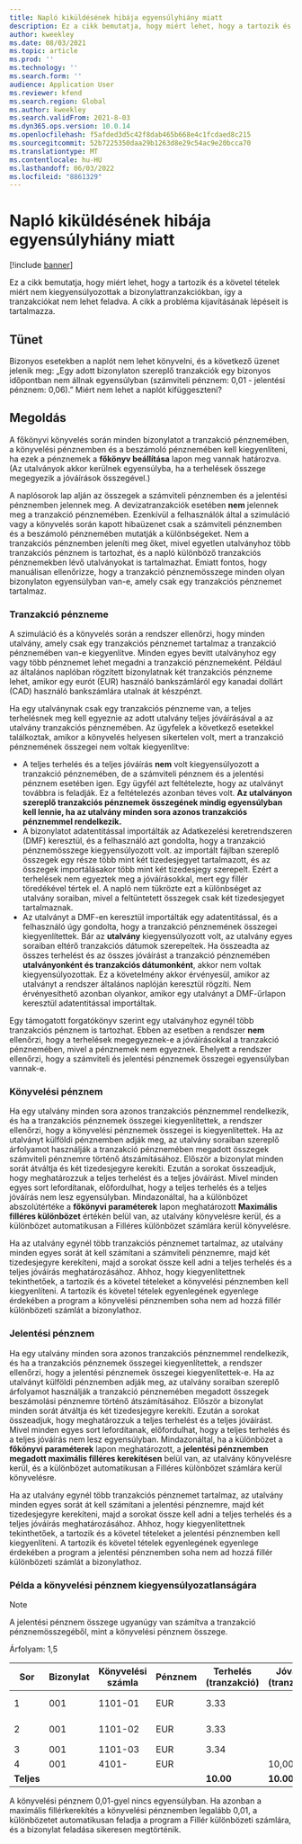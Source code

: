 ```yaml
---
title: Napló kiküldésének hibája egyensúlyhiány miatt
description: Ez a cikk bemutatja, hogy miért lehet, hogy a tartozik és a követel tételek miért nem kiegyensúlyozottak a bizonylattranzakciókban, így a tranzakciókat nem lehet feladva. A cikk a probléma kijavításának lépéseit is tartalmazza.
author: kweekley
ms.date: 08/03/2021
ms.topic: article
ms.prod: ''
ms.technology: ''
ms.search.form: ''
audience: Application User
ms.reviewer: kfend
ms.search.region: Global
ms.author: kweekley
ms.search.validFrom: 2021-8-03
ms.dyn365.ops.version: 10.0.14
ms.openlocfilehash: f5afded3d5c42f8dab465b668e4c1fcdaed8c215
ms.sourcegitcommit: 52b7225350daa29b1263d8e29c54ac9e20bcca70
ms.translationtype: MT
ms.contentlocale: hu-HU
ms.lasthandoff: 06/03/2022
ms.locfileid: "8861329"
---
```

# <a name="journal-posting-failure-because-of-imbalance"></a>Napló kiküldésének hibája egyensúlyhiány miatt

[!include [banner](../includes/banner.md)]

Ez a cikk bemutatja, hogy miért lehet, hogy a tartozik és a követel tételek miért nem kiegyensúlyozottak a bizonylattranzakciókban, így a tranzakciókat nem lehet feladva. A cikk a probléma kijavításának lépéseit is tartalmazza.

## <a name="symptom"></a>Tünet

Bizonyos esetekben a naplót nem lehet könyvelni, és a következő üzenet jelenik meg: „Egy adott bizonylaton szereplő tranzakciók egy bizonyos időpontban nem állnak egyensúlyban (számviteli pénznem: 0,01 - jelentési pénznem: 0,06).” Miért nem lehet a naplót kifüggeszteni?

## <a name="resolution"></a>Megoldás

A főkönyvi könyvelés során minden bizonylatot a tranzakció pénznemében, a könyvelési pénznemben és a beszámoló pénznemében kell kiegyenlíteni, ha ezek a pénznemek a **főkönyv beállítása** lapon meg vannak határozva. (Az utalványok akkor kerülnek egyensúlyba, ha a terhelések összege megegyezik a jóváírások összegével.)

A naplósorok lap alján az összegek a számviteli pénznemben és a jelentési pénznemben jelennek meg. A devizatranzakciók esetében **nem** jelennek meg a tranzakció pénznemében. Ezenkívül a felhasználók által a szimuláció vagy a könyvelés során kapott hibaüzenet csak a számviteli pénznemben és a beszámoló pénznemében mutatják a különbségeket. Nem a tranzakciós pénznemben jeleníti meg őket, mivel egyetlen utalványhoz több tranzakciós pénznem is tartozhat, és a napló különböző tranzakciós pénznemekben lévő utalványokat is tartalmazhat. Emiatt fontos, hogy manuálisan ellenőrizze, hogy a tranzakció pénznemösszege minden olyan bizonylaton egyensúlyban van-e, amely csak egy tranzakciós pénznemet tartalmaz.

### <a name="transaction-currency"></a>Tranzakció pénzneme

A szimuláció és a könyvelés során a rendszer ellenőrzi, hogy minden utalvány, amely csak egy tranzakciós pénznemet tartalmaz a tranzakció pénznemében van-e kiegyenlítve. Minden egyes bevitt utalványhoz egy vagy több pénznemet lehet megadni a tranzakció pénznemeként. Például az általános naplóban rögzített bizonylatnak két tranzakciós pénzneme lehet, amikor egy eurót (EUR) használó bankszámláról egy kanadai dollárt (CAD) használó bankszámlára utalnak át készpénzt.

Ha egy utalványnak csak egy tranzakciós pénzneme van, a teljes terhelésnek meg kell egyeznie az adott utalvány teljes jóváírásával a az utalvány tranzakciós pénznemében. Az ügyfelek a következő esetekkel találkoztak, amikor a könyvelés helyesen sikertelen volt, mert a tranzakció pénznemének összegei nem voltak kiegyenlítve:

- A teljes terhelés és a teljes jóváírás **nem** volt kiegyensúlyozott a tranzakció pénznemében, de a számviteli pénznem és a jelentési pénznem esetében igen. Egy ügyfél azt feltételezte, hogy az utalványt továbbra is feladják. Ez a feltételezés azonban téves volt. **Az utalványon szereplő tranzakciós pénznemek összegének mindig egyensúlyban kell lennie, ha az utalvány minden sora azonos tranzakciós pénznemmel rendelkezik.**
- A bizonylatot adatentitással importálták az Adatkezelési keretrendszeren (DMF) keresztül, és a felhasználó azt gondolta, hogy a tranzakció pénznemösszege kiegyensúlyozott volt. az importált fájlban szereplő összegek egy része több mint két tizedesjegyet tartalmazott, és az összegek importálásakor több mint két tizedesjegy szerepelt. Ezért a terhelések nem egyeztek meg a jóváírásokkal, mert egy fillér töredékével tértek el. A napló nem tükrözte ezt a különbséget az utalvány soraiban, mivel a feltüntetett összegek csak két tizedesjegyet tartalmaznak.
- Az utalványt a DMF-en keresztül importálták egy adatentitással, és a felhasználó úgy gondolta, hogy a tranzakció pénznemének összegei kiegyenlítettek. Bár az **utalvány** kiegyensúlyozott volt, az utalvány egyes soraiban eltérő tranzakciós dátumok szerepeltek. Ha összeadta az összes terhelést és az összes jóváírást a tranzakció pénznemében **utalványonként és tranzakciós dátumonként**, akkor nem voltak kiegyensúlyozottak. Ez a követelmény akkor érvényesül, amikor az utalványt a rendszer általános naplóján keresztül rögzíti. Nem érvényesíthető azonban olyankor, amikor egy utalványt a DMF-űrlapon keresztül adatentitással importáltak.

Egy támogatott forgatókönyv szerint egy utalványhoz egynél több tranzakciós pénznem is tartozhat. Ebben az esetben a rendszer **nem** ellenőrzi, hogy a terhelések megegyeznek-e a jóváírásokkal a tranzakció pénznemében, mivel a pénznemek nem egyeznek. Ehelyett a rendszer ellenőrzi, hogy a számviteli és jelentési pénznemek összegei egyensúlyban vannak-e.

### <a name="accounting-currency"></a>Könyvelési pénznem

Ha egy utalvány minden sora azonos tranzakciós pénznemmel rendelkezik, és ha a tranzakciós pénznemek összegei kiegyenlítettek, a rendszer ellenőrzi, hogy a könyvelési pénznemek összegei is kiegyenlítettek. Ha az utalványt külföldi pénznemben adják meg, az utalvány soraiban szereplő árfolyamot használják a tranzakció pénznemében megadott összegek számviteli pénznemre történő átszámításához. Először a bizonylat minden sorát átváltja és két tizedesjegyre kerekíti. Ezután a sorokat összeadjuk, hogy meghatározzuk a teljes terhelést és a teljes jóváírást. Mivel minden egyes sort lefordítanak, előfordulhat, hogy a teljes terhelés és a teljes jóváírás nem lesz egyensúlyban. Mindazonáltal, ha a különbözet abszolútértéke a **főkönyvi paraméterek** lapon meghatározott **Maximális filléres különbözet** értékén belül van, az utalvány könyvelésre kerül, és a különbözet automatikusan a Filléres különbözet számlára kerül könyvelésre.

Ha az utalvány egynél több tranzakciós pénznemet tartalmaz, az utalvány minden egyes sorát át kell számítani a számviteli pénznemre, majd két tizedesjegyre kerekíteni, majd a sorokat össze kell adni a teljes terhelés és a teljes jóváírás meghatározásához. Ahhoz, hogy kiegyenlítettnek tekinthetőek, a tartozik és a követel tételeket a könyvelési pénznemben kell kiegyenlíteni.  A tartozik és követel tételek egyenlegének egyenlege érdekében a program a könyvelési pénznemben soha nem ad hozzá fillér különbözeti számlát a bizonylathoz. 

### <a name="reporting-currency"></a>Jelentési pénznem

Ha egy utalvány minden sora azonos tranzakciós pénznemmel rendelkezik, és ha a tranzakciós pénznemek összegei kiegyenlítettek, a rendszer ellenőrzi, hogy a jelentési pénznemek összegei kiegyenlítettek-e. Ha az utalványt külföldi pénznemben adják meg, az utalvány soraiban szereplő árfolyamot használják a tranzakció pénznemében megadott összegek beszámolási pénznemre történő átszámításához. Először a bizonylat minden sorát átváltja és két tizedesjegyre kerekíti. Ezután a sorokat összeadjuk, hogy meghatározzuk a teljes terhelést és a teljes jóváírást. Mivel minden egyes sort lefordítanak, előfordulhat, hogy a teljes terhelés és a teljes jóváírás nem lesz egyensúlyban. Mindazonáltal, ha a különbözet a **főkönyvi paraméterek** lapon meghatározott, a **jelentési pénznemben megadott maximális filléres kerekítésen** belül van, az utalvány könyvelésre kerül, és a különbözet automatikusan a Filléres különbözet számlára kerül könyvelésre.

Ha az utalvány egynél több tranzakciós pénznemet tartalmaz, az utalvány minden egyes sorát át kell számítani a jelentési pénznemre, majd két tizedesjegyre kerekíteni, majd a sorokat össze kell adni a teljes terhelés és a teljes jóváírás meghatározásához. Ahhoz, hogy kiegyenlítettnek tekinthetőek, a tartozik és a követel tételeket a jelentési pénznemben kell kiegyenlíteni.  A tartozik és követel tételek egyenlegének egyenlege érdekében a program a jelentési pénznemben soha nem ad hozzá fillér különbözeti számlát a bizonylathoz.

### <a name="example-for-an-accounting-currency-imbalance"></a>Példa a könyvelési pénznem kiegyensúlyozatlanságára

> [!NOTE]
> A jelentési pénznem összege ugyanúgy van számítva a tranzakció pénznemösszegéből, mint a könyvelési pénznem összege.

Árfolyam: 1,5

| Sor | Bizonylat  | Könyvelési számla | Pénznem | Terhelés (tranzakció) | Jóváírás (tranzakció) | Terhelés (könyvelés) | Jóváírás (könyvelés) |
|---|---|---|---|---|---|---|---|
| 1 | 001 | 1101-01 | EUR | 3.33 | | 5,00 (4,995) | |
| 2 | 001 | 1101-02 | EUR | 3.33 | | 5,00 (4,995) | |
| 3 | 001 | 1101-03 | EUR | 3.34 | | 5.01 | |
| 4 | 001 | 4101- | EUR | | 10,00 | | 15.00 |
| **Teljes** | | | | **10.00** | **10.00** | **15.01** | **15.00** |

A könyvelési pénznem 0,01-gyel nincs egyensúlyban. Ha azonban a maximális fillérkerekítés a könyvelési pénznemben legalább 0,01, a különbözetet automatikusan feladja a program a Fillér különbözeti számlára, és a bizonylat feladása sikeresen megtörténik.
